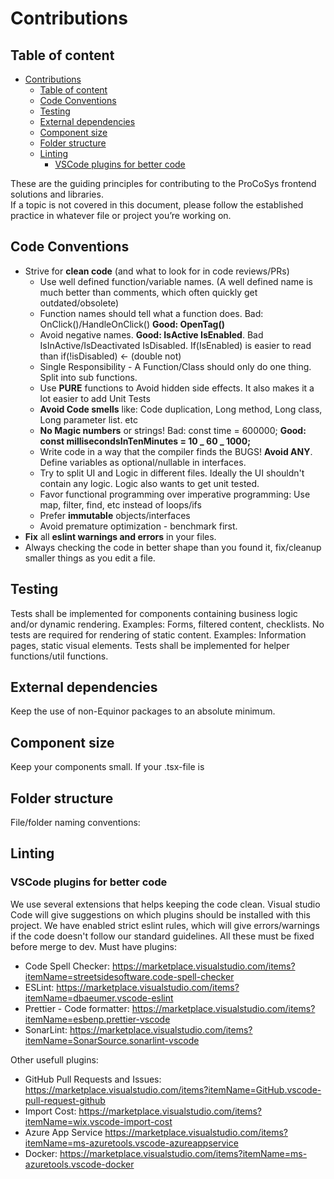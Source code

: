 # Contributions

## Table of content

- [Contributions](#contributions)
  - [Table of content](#table-of-content)
  - [Code Conventions](#code-conventions)
  - [Testing](#testing)
  - [External dependencies](#external-dependencies)
  - [Component size](#component-size)
  - [Folder structure](#folder-structure)
  - [Linting](#linting)
    - [VSCode plugins for better code](#vscode-plugins-for-better-code)

These are the guiding principles for contributing to the ProCoSys frontend solutions and libraries.  
If a topic is not covered in this document, please follow the established practice in whatever file or project you’re working on.

## Code Conventions

- Strive for **clean code** (and what to look for in code reviews/PRs)
  - Use well defined function/variable names. (A well defined name is much better than comments, which often quickly get outdated/obsolete)
  - Function names should tell what a function does. Bad: OnClick()/HandleOnClick() **Good: OpenTag()**
  - Avoid negative names. **Good: IsActive IsEnabled**. Bad IsInActive/IsDeactivated IsDisabled. If(IsEnabled) is easier to read than if(!isDisabled) <- (double not)
  - Single Responsibility - A Function/Class should only do one thing. Split into sub functions.
  - Use **PURE** functions to Avoid hidden side effects. It also makes it a lot easier to add Unit Tests
  - **Avoid Code smells** like: Code duplication, Long method, Long class, Long parameter list. etc
  - **No Magic numbers** or strings! Bad: const time = 600000; **Good: const millisecondsInTenMinutes = 10 _ 60 _ 1000;**
  - Write code in a way that the compiler finds the BUGS! **Avoid ANY**. Define variables as optional/nullable in interfaces.
  - Try to split UI and Logic in different files. Ideally the UI shouldn't contain any logic. Logic also wants to get unit tested.
  - Favor functional programming over imperative programming: Use map, filter, find, etc instead of loops/ifs
  - Prefer **immutable** objects/interfaces
  - Avoid premature optimization - benchmark first.
- **Fix** all **eslint warnings and errors** in your files.
- Always checking the code in better shape than you found it, fix/cleanup smaller things as you edit a file.

## Testing

Tests shall be implemented for components containing business logic and/or dynamic rendering. Examples: Forms, filtered content, checklists.
No tests are required for rendering of static content. Examples: Information pages, static visual elements.
Tests shall be implemented for helper functions/util functions.

## External dependencies

Keep the use of non-Equinor packages to an absolute minimum.  

## Component size  

Keep your components small. If your .tsx-file is  

## Folder structure

File/folder naming conventions:

## Linting

### VSCode plugins for better code

We use several extensions that helps keeping the code clean. Visual studio Code will give suggestions on which plugins should be installed with this project.
We have enabled strict eslint rules, which will give errors/warnings if the code doesn't follow our standard guidelines. All these must be fixed before merge to dev.
Must have plugins:

- Code Spell Checker: <https://marketplace.visualstudio.com/items?itemName=streetsidesoftware.code-spell-checker>
- ESLint: <https://marketplace.visualstudio.com/items?itemName=dbaeumer.vscode-eslint>
- Prettier - Code formatter: <https://marketplace.visualstudio.com/items?itemName=esbenp.prettier-vscode>
- SonarLint: <https://marketplace.visualstudio.com/items?itemName=SonarSource.sonarlint-vscode>

Other usefull plugins:

- GitHub Pull Requests and Issues: <https://marketplace.visualstudio.com/items?itemName=GitHub.vscode-pull-request-github>
- Import Cost: <https://marketplace.visualstudio.com/items?itemName=wix.vscode-import-cost>
- Azure App Service <https://marketplace.visualstudio.com/items?itemName=ms-azuretools.vscode-azureappservice>
- Docker: <https://marketplace.visualstudio.com/items?itemName=ms-azuretools.vscode-docker>
